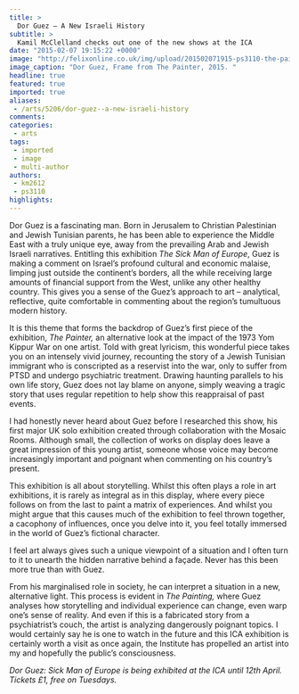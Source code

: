 ```yaml
---
title: >
  Dor Guez — A New Israeli History
subtitle: >
  Kamil McClelland checks out one of the new shows at the ICA
date: "2015-02-07 19:15:22 +0000"
image: "http://felixonline.co.uk/img/upload/201502071915-ps3110-the-painter-2015-courtesy-the-artist--copya.jpg"
image_caption: "Dor Guez, Frame from The Painter, 2015. "
headline: true
featured: true
imported: true
aliases:
 - /arts/5206/dor-guez--a-new-israeli-history
comments:
categories:
 - arts
tags:
 - imported
 - image
 - multi-author
authors:
 - km2612
 - ps3110
highlights:
---
```


Dor Guez is a fascinating man. Born in Jerusalem to Christian Palestinian and Jewish Tunisian parents, he has been able to experience the Middle East with a truly unique eye, away from the prevailing Arab and Jewish Israeli narratives. Entitling this exhibition _The Sick Man of Europe_, Guez is making a comment on Israel’s profound cultural and economic malaise, limping just outside the continent’s borders, all the while receiving large amounts of financial support from the West, unlike any other healthy country. This gives you a sense of the Guez’s approach to art – analytical, reflective, quite comfortable in commenting about the region’s tumultuous modern history.

It is this theme that forms the backdrop of Guez’s first piece of the exhibition, _The Painter,_ an alternative look at the impact of the 1973 Yom Kippur War on one artist. Told with great lyricism, this wonderful piece takes you on an intensely vivid journey, recounting the story of a Jewish Tunisian immigrant who is conscripted as a reservist into the war, only to suffer from PTSD and undergo psychiatric treatment. Drawing haunting parallels to his own life story, Guez does not lay blame on anyone, simply weaving a tragic story that uses regular repetition to help show this reappraisal of past events.

I had honestly never heard about Guez before I researched this show, his first major UK solo exhibition created through collaboration with the Mosaic Rooms. Although small, the collection of works on display does leave a great impression of this young artist, someone whose voice may become increasingly important and poignant when commenting on his country’s present.

This exhibition is all about storytelling. Whilst this often plays a role in art exhibitions, it is rarely as integral as in this display, where every piece follows on from the last to paint a matrix of experiences. And whilst you might argue that this causes much of the exhibition to feel thrown together, a cacophony of influences, once you delve into it, you feel totally immersed in the world of Guez’s fictional character.

I feel art always gives such a unique viewpoint of a situation and I often turn to it to unearth the hidden narrative behind a façade. Never has this been more true than with Guez.

From his marginalised role in society, he can interpret a situation in a new, alternative light. This process is evident in _The Painting,_ where Guez analyses how storytelling and individual experience can change, even warp one’s sense of reality. And even if this is a fabricated story from a psychiatrist’s couch, the artist is analyzing dangerously poignant topics. I would certainly say he is one to watch in the future and this ICA exhibition is certainly worth a visit as once again, the Institute has propelled an artist into my and hopefully the public’s consciousness.

_Dor Guez: Sick Man of Europe is being exhibited at the ICA until 12th April. Tickets £1, free on Tuesdays._
